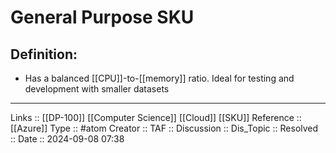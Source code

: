 # General Purpose SKU

## Definition:

- Has a balanced [[CPU]]-to-[[memory]] ratio. Ideal for testing and development with smaller datasets
---
Links :: [[DP-100]] [[Computer Science]] [[Cloud]] [[SKU]]
Reference ::  [[Azure]]
Type :: #atom
Creator ::
TAF ::
Discussion ::
Dis_Topic :: 
Resolved ::
Date :: 2024-09-08 07:38
